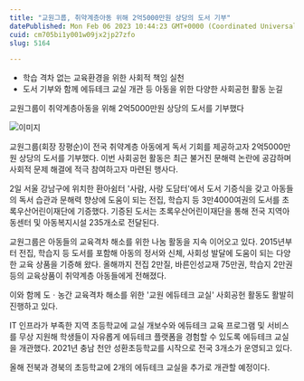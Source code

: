 ```yaml
---
title: "교원그룹, 취약계층아동 위해 2억5000만원 상당의 도서 기부"
datePublished: Mon Feb 06 2023 10:44:23 GMT+0000 (Coordinated Universal Time)
cuid: cm705bi1y001w09jx2jp27zfo
slug: 5164

---
```



- 학습 격차 없는 교육환경을 위한 사회적 책임 실천
- 도서 기부와 함께 에듀테크 교실 개관 등 아동을 위한 다양한 사회공헌 활동 눈길

교원그룹이 취약계층아동을 위해 2억5000만원 상당의 도서를 기부했다

![이미지](https://cdn.hashnode.com/res/hashnode/image/upload/v1739258019771/afa09b7d-ccb6-4201-ab2a-7f00df93fc59.jpeg)

교원그룹(회장 장평순)이 전국 취약계층 아동에게 독서 기회를 제공하고자 2억5000만원 상당의 도서를 기부했다. 이번 사회공헌 활동은 최근 불거진 문해력 논란에 공감하며 사회적 문제 해결에 적극 참여하고자 마련된 행사다.

2일 서울 강남구에 위치한 환아쉼터 '사람, 사랑 도담터'에서 도서 기증식을 갖고 아동들의 독서 습관과 문해력 향상에 도움이 되는 전집, 학습지 등 3만4000여권의 도서를 초록우산어린이재단에 기증했다. 기증된 도서는 초록우산어린이재단을 통해 전국 지역아동센터 및 아동복지시설 235개소로 전달된다.

교원그룹은 아동들의 교육격차 해소를 위한 나눔 활동을 지속 이어오고 있다. 2015년부터 전집, 학습지 등 도서를 포함해 아동의 정서와 신체, 사회성 발달에 도움이 되는 다양한 교육 상품을 기증해 왔다. 올해까지 전집 2만질, 바른인성교재 75만권, 학습지 2만권 등의 교육상품이 취약계층 아동들에게 전해졌다.

이와 함께 도ㆍ농간 교육격차 해소를 위한 '교원 에듀테크 교실' 사회공헌 활동도 활발히 진행하고 있다.

IT 인프라가 부족한 지역 초등학교에 교실 개보수와 에듀테크 교육 프로그램 및 서비스를 무상 지원해 학생들이 자유롭게 에듀테크 플랫폼을 경험할 수 있도록 에듀테크 교실을 개관했다. 2021년 충남 천안 성환초등학교를 시작으로 전국 3개소가 운영되고 있다.

올해 전북과 경북의 초등학교에 2개의 에듀테크 교실을 추가로 개관할 예정이다.